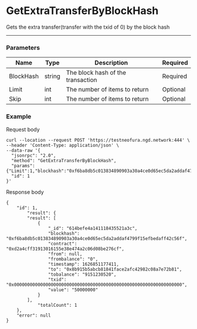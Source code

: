 # GetExtraTransferByBlockHash
Gets the extra transfer(transfer with the txid of 0) by the block hash
<hr>

### Parameters

|    Name    | Type | Description | Required |
| ---------- | --- |    ------    | ----|
| BlockHash     | string| The block hash of the transaction | Required |
| Limit    | int|  The number of items to return| Optional|
| Skip    | int|  The number of items to return| Optional |


### Example

Request body

```
curl --location --request POST 'https://testneofura.ngd.network:444' \
--header 'Content-Type: application/json' \
--data-raw '{
  "jsonrpc": "2.0",
  "method": "GetExtraTransferByBlockHash",
  "params": {"Limit":1,"blockhash":"0xf6ba8db5c013834890903a30a4ce0d65ec5da2addaf4799f15efbedaff42c56f"},
  "id": 1
}'
```
Response body

```json5
{
    "id": 1,
        "result": {
        "result": [
            {
                "_id": "614befe4a141118435521a3c",
                "blockhash": "0xf6ba8db5c013834890903a30a4ce0d65ec5da2addaf4799f15efbedaff42c56f",
                "contract": "0xd2a4cff31913016155e38e474a2c06d08be276cf",
                "from": null,
                "frombalance": "0",
                "timestamp": 1626851177411,
                "to": "0x8b915b5abcb81841face2afc42982c08a7e72b81",
                "tobalance": "9151230520",
                "txid": "0x0000000000000000000000000000000000000000000000000000000000000000",
                "value": "50000000"
            }
        ],
            "totalCount": 1
    },
    "error": null
}
```
